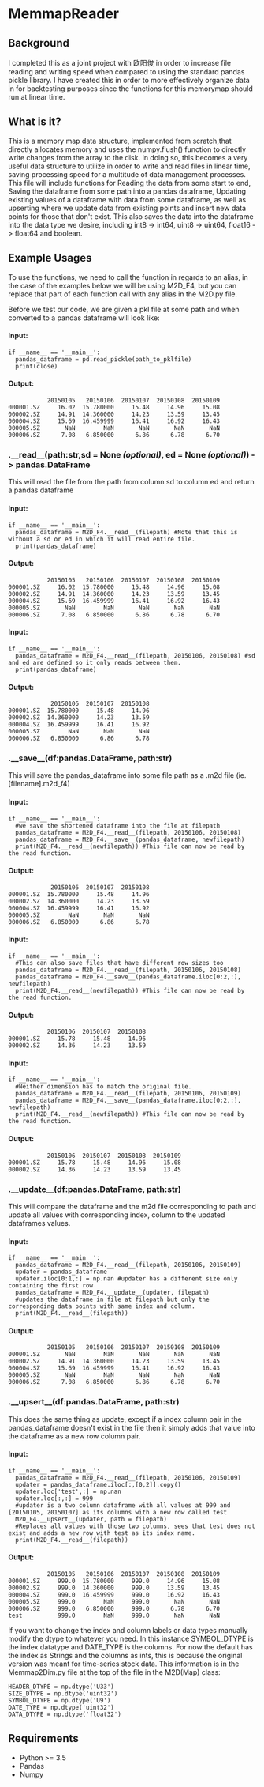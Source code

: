 # MemmapReader
## Background

I completed this as a joint project with 欧阳俊 in order to increase file reading and writing speed when compared to using the standard pandas pickle library. I have created this in order to more effectively organize data in for backtesting purposes since the functions for this memorymap should run at linear time.

## What is it?

This is a memory map data structure, implemented from scratch,that directly allocates memory and uses the numpy.flush() function to directly write changes from the array to the disk. In doing so, this becomes a very useful data structure to utilize in order to write and read files in linear time, saving processing speed for a multitude of data management processes. This file will include functions for Reading the data from some start to end, Saving the dataframe from some path into a pandas dataframe, Updating existing values of a dataframe with data from some dataframe, as well as upserting where we update data from existing points and insert new data points for those that don't exist. This also saves the data into the dataframe into the data type we desire, including int8 -> int64, uint8 -> uint64, float16 -> float64 and boolean.

## Example Usages
To use the functions, we need to call the function in regards to an alias, in the case of the examples below we will be using M2D_F4, but you can replace that part of each function call with any alias in the M2D.py file.

Before we test our code, we are given a pkl file at some path and when converted to a pandas dataframe will look like:
#### Input:
```
if __name__ == '__main__':
  pandas_dataframe = pd.read_pickle(path_to_pklfile)
  print(close)
```
#### Output:
```
           20150105   20150106  20150107  20150108  20150109
000001.SZ     16.02  15.780000     15.48     14.96     15.08
000002.SZ     14.91  14.360000     14.23     13.59     13.45
000004.SZ     15.69  16.459999     16.41     16.92     16.43
000005.SZ       NaN        NaN       NaN       NaN       NaN
000006.SZ      7.08   6.850000      6.86      6.78      6.70
```

### .\_\_read__(path:str,sd = None *(optional)*, ed = None *(optional)*) -> pandas.DataFrame
This will read the file from the path from column sd to column ed and return a pandas dataframe

#### Input:
```
if __name__ == '__main__':
  pandas_dataframe = M2D_F4.__read__(filepath) #Note that this is without a sd or ed in which it will read entire file.
  print(pandas_dataframe)
```
#### Output:
```
           20150105   20150106  20150107  20150108  20150109
000001.SZ     16.02  15.780000     15.48     14.96     15.08
000002.SZ     14.91  14.360000     14.23     13.59     13.45
000004.SZ     15.69  16.459999     16.41     16.92     16.43
000005.SZ       NaN        NaN       NaN       NaN       NaN
000006.SZ      7.08   6.850000      6.86      6.78      6.70
```

#### Input:
```
if __name__ == '__main__':
  pandas_dataframe = M2D_F4.__read__(filepath, 20150106, 20150108) #sd and ed are defined so it only reads between them.
  print(pandas_dataframe)
```
#### Output:
```
            20150106  20150107  20150108
000001.SZ  15.780000     15.48     14.96
000002.SZ  14.360000     14.23     13.59
000004.SZ  16.459999     16.41     16.92
000005.SZ        NaN       NaN       NaN
000006.SZ   6.850000      6.86      6.78
```

### .\_\_save__(df:pandas.DataFrame, path:str)
This will save the pandas_dataframe into some file path as a .m2d file (ie. [filename].m2d_f4)
#### Input:
```
if __name__ == '__main__':
  #we save the shortened dataframe into the file at filepath 
  pandas_dataframe = M2D_F4.__read__(filepath, 20150106, 20150108) 
  pandas_dataframe = M2D_F4.__save__(pandas_dataframe, newfilepath) 
  print(M2D_F4.__read__(newfilepath)) #This file can now be read by the read function.
```
#### Output:
```
            20150106  20150107  20150108
000001.SZ  15.780000     15.48     14.96
000002.SZ  14.360000     14.23     13.59
000004.SZ  16.459999     16.41     16.92
000005.SZ        NaN       NaN       NaN
000006.SZ   6.850000      6.86      6.78
```

#### Input:
```
if __name__ == '__main__':
  #This can also save files that have different row sizes too
  pandas_dataframe = M2D_F4.__read__(filepath, 20150106, 20150108) 
  pandas_dataframe = M2D_F4.__save__(pandas_dataframe.iloc[0:2,:], newfilepath) 
  print(M2D_F4.__read__(newfilepath)) #This file can now be read by the read function.
```
#### Output:
```
           20150106  20150107  20150108
000001.SZ     15.78     15.48     14.96
000002.SZ     14.36     14.23     13.59

```

#### Input:
```
if __name__ == '__main__':
  #Neither dimension has to match the original file.
  pandas_dataframe = M2D_F4.__read__(filepath, 20150106, 20150109) 
  pandas_dataframe = M2D_F4.__save__(pandas_dataframe.iloc[0:2,:], newfilepath) 
  print(M2D_F4.__read__(newfilepath)) #This file can now be read by the read function.
```
#### Output:
```
           20150106  20150107  20150108  20150109
000001.SZ     15.78     15.48     14.96     15.08
000002.SZ     14.36     14.23     13.59     13.45

```

### .\_\_update__(df:pandas.DataFrame, path:str)
This will compare the dataframe and the m2d file corresponding to path and update all values with corresponding index, column to the updated dataframes values.

#### Input:
```
if __name__ == '__main__':
  pandas_dataframe = M2D_F4.__read__(filepath, 20150106, 20150109)
  updater = pandas_dataframe
  updater.iloc[0:1,:] = np.nan #updater has a different size only containing the first row
  pandas_dataframe = M2D_F4.__update__(updater, filepath)
  #updates the dataframe in file at filepath but only the corresponding data points with same index and column.
  print(M2D_F4.__read__(filepath))
```
#### Output:
```
           20150105   20150106  20150107  20150108  20150109
000001.SZ       NaN        NaN       NaN       NaN       NaN
000002.SZ     14.91  14.360000     14.23     13.59     13.45
000004.SZ     15.69  16.459999     16.41     16.92     16.43
000005.SZ       NaN        NaN       NaN       NaN       NaN
000006.SZ      7.08   6.850000      6.86      6.78      6.70
```

### .\_\_upsert__(df:pandas.DataFrame, path:str)
This does the same thing as update, except if a index column pair in the pandas_dataframe doesn't exist in the file then it simply adds that value into the dataframe as a new row column pair.

#### Input:
```
if __name__ == '__main__':
  pandas_dataframe = M2D_F4.__read__(filepath, 20150106, 20150109)
  updater = pandas_dataframe.iloc[:,[0,2]].copy()
  updater.loc['test',:] = np.nan
  updater.loc[:,:] = 999
  #updater is a two column dataframe with all values at 999 and [20150105, 20150107] as its columns with a new row called test
  M2D_F4.__upsert__(updater, path = filepath)
  #Replaces all values with those two columns, sees that test does not exist and adds a new row with test as its index name.
  print(M2D_F4.__read__(filepath))
```
#### Output:
```
           20150105   20150106  20150107  20150108  20150109
000001.SZ     999.0  15.780000     999.0     14.96     15.08
000002.SZ     999.0  14.360000     999.0     13.59     13.45
000004.SZ     999.0  16.459999     999.0     16.92     16.43
000005.SZ     999.0        NaN     999.0       NaN       NaN
000006.SZ     999.0   6.850000     999.0      6.78      6.70
test          999.0        NaN     999.0       NaN       NaN
```

If you want to change the index and column labels or data types manually modify the dtype to whatever you need. In this instance SYMBOL_DTYPE is the index datatype and DATE_TYPE is the columns. For now the default has the index as Strings and the columns as ints, this is because the original version was meant for time-series stock data. This information is in the Memmap2Dim.py file at the top of the file in the M2D(Map) class:

```
HEADER_DTYPE = np.dtype('U33')
SIZE_DTYPE = np.dtype('uint32')
SYMBOL_DTYPE = np.dtype('U9')
DATE_TYPE = np.dtype('uint32')
DATA_DTYPE = np.dtype('float32')
```
## Requirements
- Python >= 3.5
- Pandas
- Numpy

